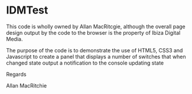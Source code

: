 # IDMTest

This code is wholly owned by Allan MacRitcgie, although the overall page design output by the code to the browser is the property of Ibiza Digital Media.

The purpose of the code is to demonstrate the use of HTML5, CSS3 and Javascript to create a panel that displays a number of switches that when changed state output a notification to the console updating state

Regards

Allan MacRitchie
